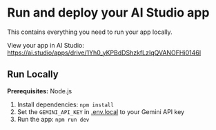 
# Run and deploy your AI Studio app

This contains everything you need to run your app locally.

View your app in AI Studio: https://ai.studio/apps/drive/1Yh0_yKPBdDShzkfLzIqQVANOFHi0146I

## Run Locally

**Prerequisites:**  Node.js


1. Install dependencies:
   `npm install`
2. Set the `GEMINI_API_KEY` in [.env.local](.env.local) to your Gemini API key
3. Run the app:
   `npm run dev`
